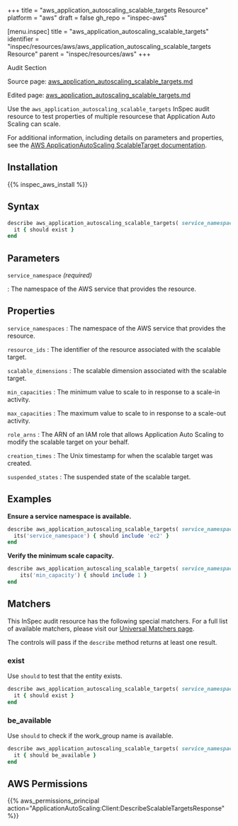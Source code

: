 +++
title = "aws_application_autoscaling_scalable_targets Resource"
platform = "aws"
draft = false
gh_repo = "inspec-aws"

[menu.inspec]
title = "aws_application_autoscaling_scalable_targets"
identifier = "inspec/resources/aws/aws_application_autoscaling_scalable_targets Resource"
parent = "inspec/resources/aws"
+++

<div class="admonition-note">
<p class="admonition-note-title">Audit Section</p>
<div class="admonition-note-text">
<p>Source page: <a href="https://github.com/inspec/inspec-aws/blob/main/docs/resources/aws_application_autoscaling_scalable_targets.md">aws_application_autoscaling_scalable_targets.md</a></p>
<p>Edited page: <a href="https://github.com/ianmadd/inspec-aws/blob/im/hugo/docs-chef-io/content/inspec/resources/aws_application_autoscaling_scalable_targets.md">aws_application_autoscaling_scalable_targets.md</a></p>
</div>
</div>



Use the `aws_application_autoscaling_scalable_targets` InSpec audit resource to test properties of multiple resourcese that Application Auto Scaling can scale.

For additional information, including details on parameters and properties, see the [AWS ApplicationAutoScaling ScalableTarget documentation](https://docs.aws.amazon.com/AWSCloudFormation/latest/UserGuide/aws-resource-applicationautoscaling-scalabletarget.html).

## Installation

{{% inspec_aws_install %}}

## Syntax

```ruby
describe aws_application_autoscaling_scalable_targets( service_namespace: 'SERVICE_NAMESPACE' ) do
  it { should exist }
end
```

## Parameters

`service_namespace` _(required)_

: The namespace of the AWS service that provides the resource.

## Properties

`service_namespaces`
: The namespace of the AWS service that provides the resource.

`resource_ids`
: The identifier of the resource associated with the scalable target.

`scalable_dimensions`
: The scalable dimension associated with the scalable target.

`min_capacities`
: The minimum value to scale to in response to a scale-in activity.

`max_capacities`
: The maximum value to scale to in response to a scale-out activity.

`role_arns`
: The ARN of an IAM role that allows Application Auto Scaling to modify the scalable target on your behalf.

`creation_times`
: The Unix timestamp for when the scalable target was created.

`suspended_states`
: The suspended state of the scalable target.

## Examples

**Ensure a service namespace is available.**

```ruby
describe aws_application_autoscaling_scalable_targets( service_namespace: 'SERVICE_NAMESPACE' ) do
  its('service_namespace') { should include 'ec2' }
end
```

**Verify the minimum scale capacity.**

```ruby
describe aws_application_autoscaling_scalable_targets( service_namespace: 'SERVICE_NAMESPACE' ) do
    its('min_capacity') { should include 1 }
end
```

## Matchers

This InSpec audit resource has the following special matchers. For a full list of available matchers, please visit our [Universal Matchers page](https://www.inspec.io/docs/reference/matchers/).

The controls will pass if the `describe` method returns at least one result.

### exist

Use `should` to test that the entity exists.

```ruby
describe aws_application_autoscaling_scalable_targets( service_namespace: 'SERVICE_NAMESPACE' ) do
  it { should exist }
end
```

### be_available

Use `should` to check if the work_group name is available.

```ruby
describe aws_application_autoscaling_scalable_targets( service_namespace: 'SERVICE_NAMESPACE' ) do
  it { should be_available }
end
```

## AWS Permissions

{{% aws_permissions_principal action="ApplicationAutoScaling:Client:DescribeScalableTargetsResponse" %}}
